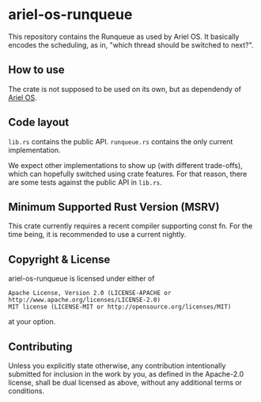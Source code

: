 ariel-os-runqueue
================

This repository contains the Runqueue as used by Ariel OS.
It basically encodes the scheduling, as in, "which thread should be switched to next?".

How to use
----------

The crate is not supposed to be used on its own, but as dependendy of
[Ariel OS](https://github.com/ariel-os/ariel-os).

Code layout
-----------

`lib.rs` contains the public API. `runqueue.rs` contains
the only current implementation.

We expect other implementations to show up (with different trade-offs), which
can hopefully switched using crate features. For that reason, there are some
tests against the public API in `lib.rs`.

Minimum Supported Rust Version (MSRV)
-------------------------------------

This crate currently requires a recent compiler supporting const fn.
For the time being, it is recommended to use a current nightly.

Copyright & License
-------------------

ariel-os-runqueue is licensed under either of

    Apache License, Version 2.0 (LICENSE-APACHE or http://www.apache.org/licenses/LICENSE-2.0)
    MIT license (LICENSE-MIT or http://opensource.org/licenses/MIT)

at your option.

Contributing
------------

Unless you explicitly state otherwise, any contribution intentionally submitted
for inclusion in the work by you, as defined in the Apache-2.0 license, shall
be dual licensed as above, without any additional terms or conditions.
